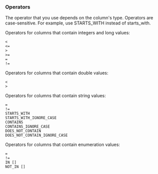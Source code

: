 ### Operators
The operator that you use depends on the column's type. Operators are case-sensitive. For example, use STARTS_WITH instead of starts\_with. 

Operators for columns that contain integers and long values: 

```
<
<=
>
>=
=
!=
```

Operators for columns that contain double values: 

```
<
>
```

Operators for columns that contain string values: 

```
=
!=
STARTS_WITH
STARTS_WITH_IGNORE_CASE
CONTAINS
CONTAINS_IGNORE_CASE
DOES_NOT_CONTAIN
DOES_NOT_CONTAIN_IGNORE_CASE
```

Operators for columns that contain enumeration values: 

```
=
!=
IN []
NOT_IN []
```

